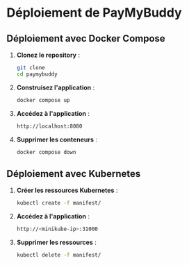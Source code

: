 # Déploiement de PayMyBuddy

## Déploiement avec Docker Compose

1. **Clonez le repository** :
   ```bash
   git clone 
   cd paymybuddy
   ```

2. **Construisez l'application** :
   ```bash
   docker compose up
   ```

3. **Accédez à l'application** :
   ```bash
   http://localhost:8080
   ```

3. **Supprimer les conteneurs** :
   ```bash
   docker compose down
   ```

## Déploiement avec Kubernetes

1. **Créer les ressources Kubernetes** :
   ```bash
   kubectl create -f manifest/
   ```

2. **Accédez à l'application** :
   ```bash
   http://<minikube-ip>:31000
   ```

3. **Supprimer les ressources** :
   ```bash
   kubectl delete -f manifest/   
   ```

